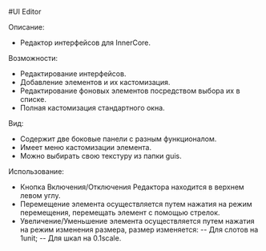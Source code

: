 
#UI Editor

Описание:
 - Редактор интерфейсов для InnerCore.
 
Возможности:
 - Редактирование интерфейсов.
 - Добавление элементов и их кастомизация.
 - Редактирование фоновых элементов посредством выбора их в списке.
 - Полная кастомизация стандартного окна.
 
Вид:
 - Содержит две боковые панели с разным функционалом.
 - Имеет меню кастомизации элемента.
 - Можно выбирать свою текстуру из папки guis.
 
Использование:
 - Кнопка Включения/Отключения Редактора находится в верхнем левом углу.
 - Перемещение элемента осуществляется путем нажатия на режим перемещения, перемещать элемент с помощью стрелок.
 - Увеличение/Уменьшение элемента осуществляется путем нажатия на режим изменения размера, размер изменяется:
 -- Для слотов на 1unit;
 -- Для шкал на 0.1scale.